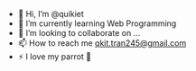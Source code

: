 - 👋 Hi, I’m @quikiet
- 🌱 I’m currently learning Web Programming
- 💞️ I’m looking to collaborate on ...
- 📫 How to reach me qkit.tran245@gmail.com
- ⚡ I love my parrot 🦜

